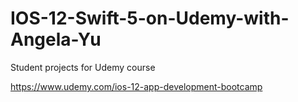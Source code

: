 # IOS-12-Swift-5-on-Udemy-with-Angela-Yu
Student projects for Udemy course

https://www.udemy.com/ios-12-app-development-bootcamp
